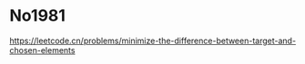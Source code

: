 # No1981

<https://leetcode.cn/problems/minimize-the-difference-between-target-and-chosen-elements>
